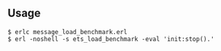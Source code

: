 Usage
-----

    $ erlc message_load_benchmark.erl
    $ erl -noshell -s ets_load_benchmark -eval 'init:stop().'

